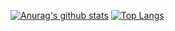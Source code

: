 [![Anurag's github stats](https://github-readme-stats.vercel.app/api?username=fmowl10)](https://github.com/anuraghazra/github-readme-stats)
[![Top Langs](https://github-readme-stats.vercel.app/api/top-langs/?username=fmowl10&layout=compact)](https://github.com/anuraghazra/github-readme-stats)